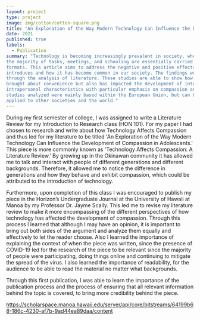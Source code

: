 ```yaml
---
layout: project
type: project
image: img/cotton/cotton-square.png
title: "An Exploration of the Way Modern Technology Can Influence the Development of Compassion in Adolescents"
date: 2021
published: true
labels:
  - Publicatino
summary: "Technology is becoming increasingly prevalent in society, where especially in recent times,
the majority of tasks, meetings, and schooling are essentially carried out through online
formats. This article aims to address the negative and positive effects that technology
introduces and how it has become common in our society. The findings were analyzed
through the analysis of literature. These studies are able to show how technology has
brought about convenience but also has impacted the development of interpersonal and
intrapersonal characteristics with particular emphasis on compassion and empathy. The
studies analyzed were mainly based within the European Union, but can be further
applied to other societies and the world."
---
```


During my first semester of college, I was assigned to write a Literature Review for my Introduction to Research class (HON 101). For my paper I had chosen to research and write about how Technology Affects Compassion and thus led for my literature to be titled 'An Exploration of the Way Modern Technology Can Influence the Development of Compassion in Adolescents.' This piece is more commonly known as 'Technology Affects Compassion: A Literature Review.' By growing up in the Okinawan community it has allowed me to talk and interact with people of different generations and different backgrounds. Therefore, it allowed me to notice the difference in generations and how they behave and exhibit compassion, which could be attributed to the introduction of technology. 

Furthermore, upon completion of this class I was encouraged to publish my piece in the Horizon’s Undergraduate Journal at the University of Hawaii at Manoa by my Professor Dr. Jayme Scally. This led me to revise my literature review to make it more encompassing of the different perspectives of how technology has affected the development of compassion. Through this process I learned that although I may have an opinion, it is important to bring out both sides of the argument and analyze them equally and effectively to let the reader choose. Also I learned the importance of explaining the context of when the piece was written, since the presence of COVID-19 led for the research of the piece to be relevant since the majority of people were participating, doing things online and continuing to mitigate the spread of the virus. I also learned the importance of readability, for the audience to be able to read the material no matter what backgrounds. 

Through this first publication, I was able to learn the importance of the publication process and the process of ensuring that all relevant information behind the topic is covered, to bring more credibility behind the piece. 

https://scholarspace.manoa.hawaii.edu/server/api/core/bitstreams/64199b68-186c-4230-af7b-9ad44ea89daa/content
